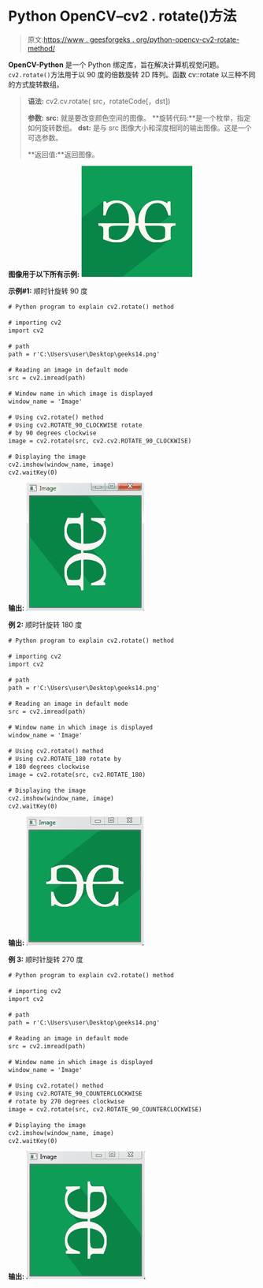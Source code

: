 # Python OpenCV–cv2 . rotate()方法

> 原文:[https://www . geesforgeks . org/python-opencv-cv2-rotate-method/](https://www.geeksforgeeks.org/python-opencv-cv2-rotate-method/)

**OpenCV-Python** 是一个 Python 绑定库，旨在解决计算机视觉问题。`cv2.rotate()`方法用于以 90 度的倍数旋转 2D 阵列。函数 cv::rotate 以三种不同的方式旋转数组。

> **语法:** cv2.cv.rotate( src，rotateCode[，dst])
> 
> **参数:**
> **src:** 就是要改变颜色空间的图像。
> **旋转代码:**是一个枚举，指定如何旋转数组。
> **dst:** 是与 src 图像大小和深度相同的输出图像。这是一个可选参数。
> 
> **返回值:**返回图像。

**图像用于以下所有示例:**
![](img/c8773af5d93591c46b33a4bf4342545d.png)

**示例#1:** 顺时针旋转 90 度

```
# Python program to explain cv2.rotate() method

# importing cv2
import cv2

# path
path = r'C:\Users\user\Desktop\geeks14.png'

# Reading an image in default mode
src = cv2.imread(path)

# Window name in which image is displayed
window_name = 'Image'

# Using cv2.rotate() method
# Using cv2.ROTATE_90_CLOCKWISE rotate
# by 90 degrees clockwise
image = cv2.rotate(src, cv2.cv2.ROTATE_90_CLOCKWISE)

# Displaying the image
cv2.imshow(window_name, image)
cv2.waitKey(0)
```

**输出:**
![](img/e69ade34a587dcf797f72d4286174b23.png)

**例 2:** 顺时针旋转 180 度

```
# Python program to explain cv2.rotate() method

# importing cv2
import cv2

# path
path = r'C:\Users\user\Desktop\geeks14.png'

# Reading an image in default mode
src = cv2.imread(path)

# Window name in which image is displayed
window_name = 'Image'

# Using cv2.rotate() method
# Using cv2.ROTATE_180 rotate by 
# 180 degrees clockwise
image = cv2.rotate(src, cv2.ROTATE_180)

# Displaying the image
cv2.imshow(window_name, image)
cv2.waitKey(0)
```

**输出:**
![](img/a5c4b070e4dd4f227e77fd53523915a0.png)

**例 3:** 顺时针旋转 270 度

```
# Python program to explain cv2.rotate() method

# importing cv2
import cv2

# path
path = r'C:\Users\user\Desktop\geeks14.png'

# Reading an image in default mode
src = cv2.imread(path)

# Window name in which image is displayed
window_name = 'Image'

# Using cv2.rotate() method
# Using cv2.ROTATE_90_COUNTERCLOCKWISE 
# rotate by 270 degrees clockwise
image = cv2.rotate(src, cv2.ROTATE_90_COUNTERCLOCKWISE)

# Displaying the image
cv2.imshow(window_name, image)
cv2.waitKey(0)
```

**输出:**
![](img/37bfdc004186a4b85b1a69c6f7d56f1f.png)